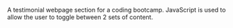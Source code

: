A testimonial webpage section for a coding bootcamp. JavaScript is used to allow the user to toggle between 2 sets of content.
